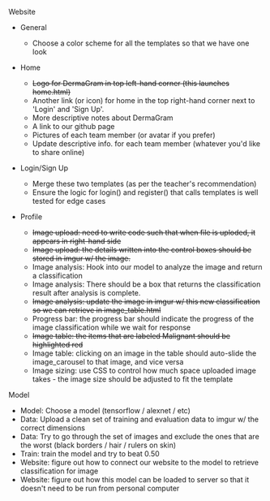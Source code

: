 Website
 - General
   * Choose a color scheme for all the templates so that we have one look
   
 - Home
   * ~~Logo for DermaGram in top left-hand corner (this launches home.html)~~
   * Another link (or icon) for home in the top right-hand corner next to 'Login' and 'Sign Up'.
   * More descriptive notes about DermaGram
   * A link to our github page
   * Pictures of each team member (or avatar if you prefer)
   * Update descriptive info. for each team member (whatever you'd like to share online)

- Login/Sign Up
  * Merge these two templates (as per the teacher's recommendation)
  * Ensure the logic for login() and register() that calls templates is well tested for edge cases

- Profile
  * ~~Image upload: need to write code such that when file is uploded, it appears in right-hand side~~
  * ~~Image upload: the details written into the control boxes should be stored in imgur w/ the image.~~
  * Image analysis: Hook into our model to analyze the image and return a classification
  * Image analysis: There should be a box that returns the classification result after analysis is complete.
  * ~~Image analysis: update the image in imgur w/ this new classification so we can retrieve in image_table.html~~
  * Progress bar: the progress bar should indicate the progress of the image classification while we wait for response
  * ~~Image table: the items that are labeled Malignant should be highlighted red~~
  * Image table: clicking on an image in the table should auto-slide the image_carousel to that image, and vice versa
  * Image sizing: use CSS to control how much space uploaded image takes - the image size should be adjusted to fit the template
  
Model
 - Model: Choose a model (tensorflow / alexnet / etc)
 - Data: Upload a clean set of training and evaluation data to imgur w/ the correct dimensions
 - Data: Try to go through the set of images and exclude the ones that are the worst (black borders / hair / rulers on skin)
 - Train: train the model and try to beat 0.50
 - Website: figure out how to connect our website to the model to retrieve classification for image
 - Website: figure out how this model can be loaded to server so that it doesn't need to be run from personal computer 
